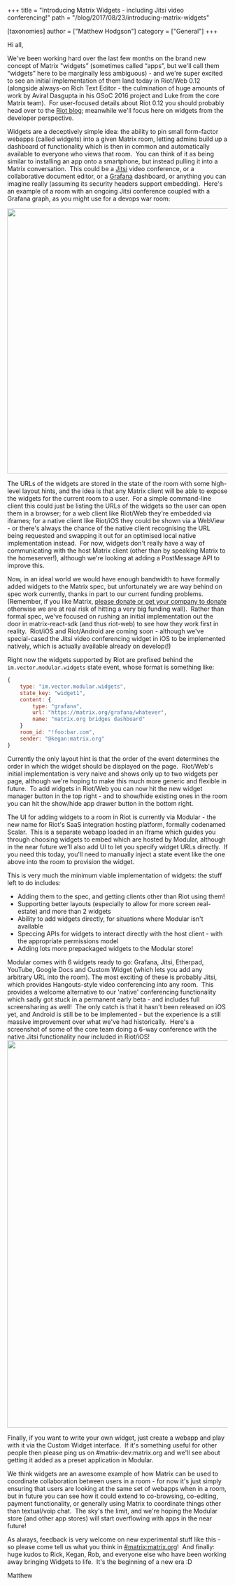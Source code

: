 +++
title = "Introducing Matrix Widgets - including Jitsi video conferencing!"
path = "/blog/2017/08/23/introducing-matrix-widgets"

[taxonomies]
author = ["Matthew Hodgson"]
category = ["General"]
+++

Hi all,

We've been working hard over the last few months on the brand new concept of Matrix "widgets” (sometimes called “apps”, but we'll call them “widgets” here to be marginally less ambiguous) - and we're super excited to see an initial implementation of them land today in Riot/Web 0.12 (alongside always-on Rich Text Editor - the culmination of huge amounts of work by Aviral Dasgupta in his GSoC 2016 project and Luke from the core Matrix team).  For user-focused details about Riot 0.12 you should probably head over to the <a href="https://medium.com/@RiotChat/riot-im-web-0-12-7c4ea84b180a">Riot blog</a>; meanwhile we'll focus here on widgets from the developer perspective.

Widgets are a deceptively simple idea: the ability to pin small form-factor webapps (called widgets) into a given Matrix room, letting admins build up a dashboard of functionality which is then in common and automatically available to everyone who views that room.  You can think of it as being similar to installing an app onto a smartphone, but instead pulling it into a Matrix conversation.  This could be a <a href="https://jitsi.org">Jitsi</a> video conference, or a collaborative document editor, or a <a href="https://grafana.com">Grafana</a> dashboard, or anything you can imagine really (assuming its security headers support embedding).  Here's an example of a room with an ongoing Jitsi conference coupled with a Grafana graph, as you might use for a devops war room:

<img class="aligncenter size-full wp-image-2745" src="/blog/wp-content/uploads/2017/08/widgets.png" alt="" width="929" height="605" />

The URLs of the widgets are stored in the state of the room with some high-level layout hints, and the idea is that any Matrix client will be able to expose the widgets for the current room to a user.  For a simple command-line client this could just be listing the URLs of the widgets so the user can open them in a browser; for a web client like Riot/Web they're embedded via iframes; for a native client like Riot/iOS they could be shown via a WebView - or there's always the chance of the native client recognising the URL being requested and swapping it out for an optimised local native implementation instead.  For now, widgets don't really have a way of communicating with the host Matrix client (other than by speaking Matrix to the homeserver!), although we're looking at adding a PostMessage API to improve this.

Now, in an ideal world we would have enough bandwidth to have formally added widgets to the Matrix spec, but unfortunately we are way behind on spec work currently, thanks in part to our current funding problems. (Remember, if you like Matrix, <a href="/blog/2017/07/07/a-call-to-arms-supporting-matrix/">please donate or get your company to donate</a> otherwise we are at real risk of hitting a very big funding wall).  Rather than formal spec, we've focused on rushing an initial implementation out the door in matrix-react-sdk (and thus riot-web) to see how they work first in reality.  Riot/iOS and Riot/Android are coming soon - although we've special-cased the Jitsi video conferencing widget in iOS to be implemented natively, which is actually available already on develop(!)

Right now the widgets supported by Riot are prefixed behind the <code>im.vector.modular.widgets</code> state event, whose format is something like:

```js
{
    type: "im.vector.modular.widgets",
    state_key: "widget1",
    content: {
        type: "grafana",
        url: "https://matrix.org/grafana/whatever",
        name: "matrix.org bridges dashboard"
    }
    room_id: "!foo:bar.com",
    sender: "@kegan:matrix.org"
}
```

Currently the only layout hint is that the order of the event determines the order in which the widget should be displayed on the page.  Riot/Web's initial implementation is very naive and shows only up to two widgets per page, although we're hoping to make this much more generic and flexible in future.  To add widgets in Riot/Web you can now hit the new widget manager button in the top right - and to show/hide existing ones in the room you can hit the show/hide app drawer button in the bottom right.

The UI for adding widgets to a room in Riot is currently via Modular - the new name for Riot's SaaS integration hosting platform, formally codenamed Scalar.  This is a separate webapp loaded in an iframe which guides you through choosing widgets to embed which are hosted by Modular, although in the near future we'll also add UI to let you specify widget URLs directly.  If you need this today, you'll need to manually inject a state event like the one above into the room to provision the widget.

This is very much the minimum viable implementation of widgets: the stuff left to do includes:
<ul>
 	<li>Adding them to the spec, and getting clients other than Riot using them!</li>
 	<li>Supporting better layouts (especially to allow for more screen real-estate) and more than 2 widgets</li>
 	<li>Ability to add widgets directly, for situations where Modular isn't available</li>
 	<li>Speccing APIs for widgets to interact directly with the host client - with the appropriate permissions model</li>
 	<li>Adding lots more prepackaged widgets to the Modular store!</li>
</ul>
Modular comes with 6 widgets ready to go: Grafana, Jitsi, Etherpad, YouTube, Google Docs and Custom Widget (which lets you add any arbitrary URL into the room). The most exciting of these is probably Jitsi, which provides Hangouts-style video conferencing into any room.  This provides a welcome alternative to our 'native' conferencing functionality which sadly got stuck in a permanent early beta - and includes full screensharing as well!  The only catch is that it hasn't been released on iOS yet, and Android is still be to be implemented - but the experience is a still massive improvement over what we've had historically.  Here's a screenshot of some of the core team doing a 6-way conference with the native Jitsi functionality now included in Riot/iOS!

<img class="aligncenter size-full wp-image-2746" src="/blog/wp-content/uploads/2017/08/jitsi-ios.png" alt="" width="1689" height="884" />

Finally, if you want to write your own widget, just create a webapp and play with it via the Custom Widget interface.  If it's something useful for other people then please ping us on #matrix-dev:matrix.org and we'll see about getting it added as a preset application in Modular.

We think widgets are an awesome example of how Matrix can be used to coordinate collaboration between users in a room - for now it's just simply ensuring that users are looking at the same set of webapps when in a room, but in future you can see how it could extend to co-browsing, co-editing, payment functionality, or generally using Matrix to coordinate things other than textual/voip chat.  The sky's the limit, and we're hoping the Modular store (and other app stores) will start overflowing with apps in the near future!

As always, feedback is very welcome on new experimental stuff like this - so please come tell us what you think in <a href="https://matrix.to/#/#matrix:matrix.org">#matrix:matrix.org</a>!  And finally: huge kudos to Rick, Kegan, Rob, and everyone else who have been working away bringing Widgets to life.  It's the beginning of a new era :D

Matthew
